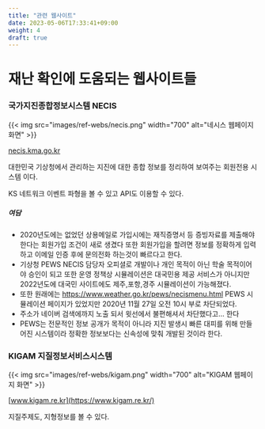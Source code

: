 ```yaml
---
title: "관련 웹사이트"
date: 2023-05-06T17:33:41+09:00
weight: 4
draft: true
---
```

# 재난 확인에 도움되는 웹사이트들

### 국가지진종합정보시스템 NECIS

{{< img src="images/ref-webs/necis.png" width="700" alt="네시스 웹페이지 화면" >}}

[necis.kma.go.kr](https://necis.kma.go.kr/)

대한민국 기상청에서 관리하는 지진에 대한 종합 정보를 정리하여 보여주는 회원전용 시스템 이다.

KS 네트워크 이벤트 파형을 볼 수 있고 API도 이용할 수 있다.

##### 여담
- 2020년도에는 없었던 상용메일로 가입시에는 재직증명서 등 증빙자료를 제출해야 한다는 회원가입 조건이 새로 생겼다 또한 회원가입을 할려면 정보를 정확하게 입력하고 이메일 인증 후에 문의전화 하는것이 빠르다고 한다.
- 기상청 PEWS NECIS 담당자 오피셜로 개발이나 개인 목적이 아닌 학술 목적이어야 승인이 되고 또한 운영 정책상 시뮬레이션은 대국민용 제공 서비스가 아니지만 2022년도에 대국민 사이트에도 제주,포항,경주 시뮬레이션이 가능해졌다.
- 또한 원래에는 https://www.weather.go.kr/pews/necismenu.html PEWS 시뮬레이션 페이지가 있었지만 2020년 11월 27일 오전 10시 부로 차단되었다.
- 주소가 네이버 검색에까지 노출 되서 윗선에서 불편해셔서 차단했다고... 한다
- PEWS는 전문적인 정보 공개가 목적이 아니라 지진 발생시 빠른 대피를 위해 만들어진 시스템이라 정확한 정보보다는 신속성에 맞춰 개발된 것이라 한다.

### KIGAM 지질정보서비스시스템

{{< img src="images/ref-webs/kigam.png" width="700" alt="KIGAM 웹페이지 화면" >}}

[www.kigam.re.kr](https://www.kigam.re.kr/)

지질주제도, 지형정보를 볼 수 있다.
